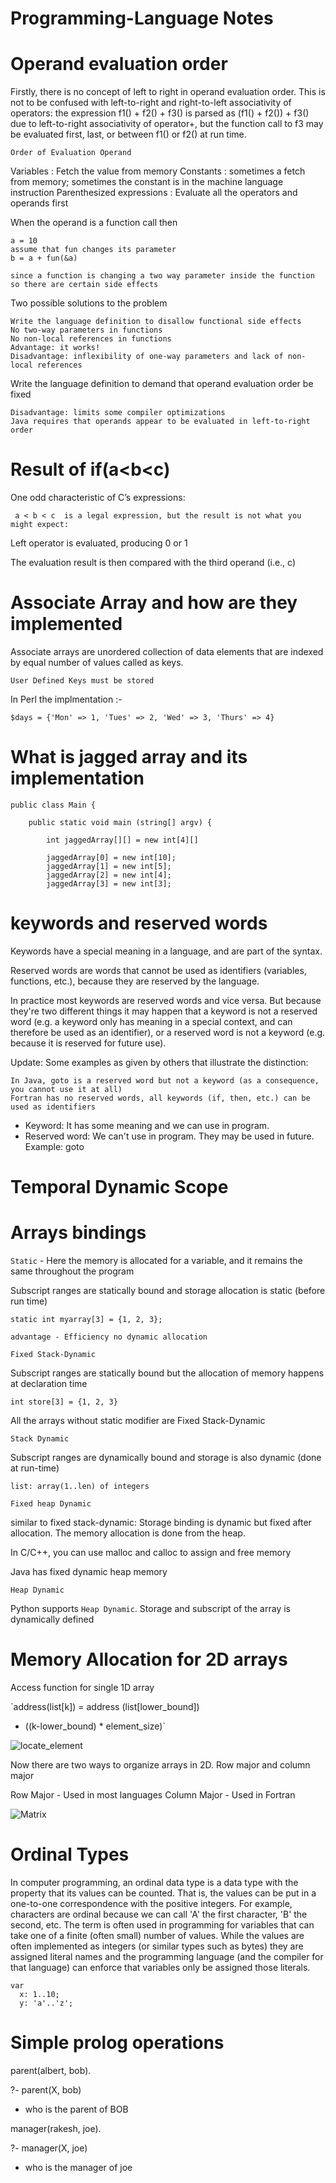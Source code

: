 # Programming-Language Notes

# Operand evaluation order

Firstly, there is no concept of left to right in operand evaluation order. This is not to be confused with left-to-right and right-to-left associativity of operators: the expression f1() + f2() + f3() is parsed as (f1() + f2()) + f3() due to left-to-right associativity of operator+, but the function call to f3 may be evaluated first, last, or between f1() or f2() at run time. 

`Order of Evaluation Operand` 

Variables : Fetch the value from memory
Constants : sometimes a fetch from memory; sometimes the constant is in the machine language instruction
Parenthesized expressions : Evaluate all the operators and operands first

When the operand is a function call then 

    a = 10
    assume that fun changes its parameter
    b = a + fun(&a)
    
    since a function is changing a two way parameter inside the function so there are certain side effects
    
Two possible solutions to the problem

    Write the language definition to disallow functional side effects
    No two-way parameters in functions
    No non-local references in functions
    Advantage: it works!
    Disadvantage: inflexibility of one-way parameters and lack of non-local references
    
Write the language definition to demand that operand evaluation order be fixed

    Disadvantage: limits some compiler optimizations
    Java requires that operands appear to be evaluated in left-to-right order
    
# Result of if(a<b<c)

One odd characteristic of C’s expressions:   
     
     a < b < c  is a legal expression, but the result is not what you might expect:
     
Left operator is evaluated, producing 0 or 1

The evaluation result is then compared with the third operand (i.e., c)

# Associate Array and how are they implemented

Associate arrays are unordered collection of data elements that are indexed by equal number of values called as keys.

    User Defined Keys must be stored
    
In Perl the implmentation :-

    $days = {'Mon' => 1, 'Tues' => 2, 'Wed' => 3, 'Thurs' => 4}

# What is jagged array and its implementation 

    public class Main {
    
        public static void main (string[] argv) {
        
            int jaggedArray[][] = new int[4][]
            
            jaggedArray[0] = new int[10];
            jaggedArray[1] = new int[5];
            jaggedArray[2] = new int[4];
            jaggedArray[3] = new int[3];

# keywords and reserved words

Keywords have a special meaning in a language, and are part of the syntax.

Reserved words are words that cannot be used as identifiers (variables, functions, etc.), because they are reserved by the language.

In practice most keywords are reserved words and vice versa. But because they're two different things it may happen that a keyword is not a reserved word (e.g. a keyword only has meaning in a special context, and can therefore be used as an identifier), or a reserved word is not a keyword (e.g. because it is reserved for future use).

Update: Some examples as given by others that illustrate the distinction:

    In Java, goto is a reserved word but not a keyword (as a consequence, you cannot use it at all)
    Fortran has no reserved words, all keywords (if, then, etc.) can be used as identifiers

* Keyword: It has some meaning and we can use in program.
* Reserved word: We can't use in program. They may be used in future. Example: goto

# Temporal Dynamic Scope


# Arrays bindings

`Static` - Here the memory is allocated for a variable, and it remains the same throughout the program

Subscript ranges are statically bound and storage allocation is static (before run time)

    static int myarray[3] = {1, 2, 3};
    
    advantage - Efficiency no dynamic allocation
    
`Fixed Stack-Dynamic`

Subscript ranges are statically bound but the allocation of memory happens at declaration time

    int store[3] = {1, 2, 3}

All the arrays without static modifier are Fixed Stack-Dynamic

`Stack Dynamic` 

Subscript ranges are dynamically bound and storage is also dynamic (done at run-time)

    list: array(1..len) of integers
    
`Fixed heap Dynamic`

similar to fixed stack-dynamic: Storage binding is dynamic but fixed after allocation. The memory allocation is done from the heap. 

In C/C++, you can use malloc and calloc to assign and free memory

Java has fixed dynamic heap memory

`Heap Dynamic` 

Python supports `Heap Dynamic`. Storage and subscript of the array is dynamically defined 

# Memory Allocation for 2D arrays

Access function for single 1D array 

`address(list[k]) = address (list[lower_bound])
+ ((k-lower_bound) * element_size)`

![locate_element](https://github.com/rakeshsukla53/Programming-Language/blob/master/Screenshots_PL/Location_element%20in%202D%20array.png)

Now there are two ways to organize arrays in 2D. Row major and column major 

Row Major - Used in most languages 
Column Major - Used in Fortran 

![Matrix](https://github.com/rakeshsukla53/Programming-Language/blob/master/Screenshots_PL/Memory_allocation_in_2D.png)

# Ordinal Types 

In computer programming, an ordinal data type is a data type with the property that its values can be counted. That is, the values can be put in a one-to-one correspondence with the positive integers. For example, characters are ordinal because we can call 'A' the first character, 'B' the second, etc. The term is often used in programming for variables that can take one of a finite (often small) number of values. While the values are often implemented as integers (or similar types such as bytes) they are assigned literal names and the programming language (and the compiler for that language) can enforce that variables only be assigned those literals.

    var
      x: 1..10;
      y: 'a'..'z';


# Simple prolog operations

parent(albert, bob).

?- parent(X, bob)
* who is the parent of BOB

manager(rakesh, joe).

?- manager(X, joe) 

* who is the manager of joe


# 





            
            
    
    





























